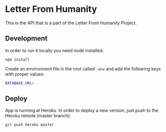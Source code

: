# Letter From Humanity

This is the API that is a part of the Letter From Humanity Project.

## Development

In order to run it locally you need node installed.

`npm install`

Create an environment file in the root called `.env` and add the following keys with proper values:

```sh
DATABASE_URL=
```


## Deploy

App is running at Heroku. In order to deploy a new version, just push to the Heroku remote (master branch):

```sh
git push heroku master
```
